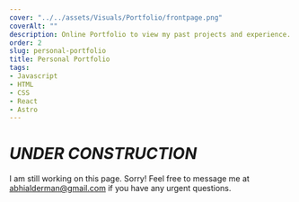 ```yaml
---
cover: "../../assets/Visuals/Portfolio/frontpage.png"
coverAlt: ""
description: Online Portfolio to view my past projects and experience.
order: 2
slug: personal-portfolio
title: Personal Portfolio
tags:
- Javascript
- HTML
- CSS
- React
- Astro
---
```


# **_UNDER CONSTRUCTION_**
I am still working on this page. Sorry! Feel free to message me at abhialderman@gmail.com if you have any urgent questions.